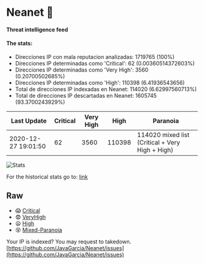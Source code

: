# Neanet :hocho:
#### Threat intelligence feed
#### The stats:

- Direcciones IP con mala reputacion analizadas: 1719765 (100%)
- Direcciones IP determinadas como 'Critical':  62 (0.00360514372603%)
- Direcciones IP determinadas como 'Very High':  3560 (0.20700502685%)
- Direcciones IP determinadas como 'High':  110398 (6.41936543656)
- Total de direcciones IP indexadas en Neanet:  114020 (6.62997560713%)
- Total de direcciones IP descartadas en Neanet:  1605745 (93.3700243929%)

| Last Update | Critical | Very High | High | Paranoia |
| --- | --- | --- | --- | --- |
| 2020-12-27 19:01:50 | 62 | 3560 | 110398 | 114020 mixed list (Critical + Very High + High)|

![Stats](https://docs.google.com/spreadsheets/d/e/2PACX-1vSnaNMIXVabIpDJjufMlzH7poXnshF3mgd8Is1g9ytUEzVsP5my4Trn8f-xkoLLQ38xpL3HtmUexLo6/pubchart?oid=501124687&format=image)

For the historical stats go to: [link](/stats.csv)
## Raw
- :scream: [Critical](https://raw.githubusercontent.com/JavaGarcia/Neanet/master/blacklists/neanet_critical.txt)
- :fearful: [VeryHigh](https://raw.githubusercontent.com/JavaGarcia/Neanet/master/blacklists/neanet_veryHigh.txtt)
- :frowning: [High](https://raw.githubusercontent.com/JavaGarcia/Neanet/master/blacklists/neanet_high.txt)
- :dizzy_face: [Mixed-Paranoia](https://raw.githubusercontent.com/JavaGarcia/Neanet/master/blacklists/neanet_all.txt)


Your IP is indexed? You may request to takedown. [https://github.com/JavaGarcia/Neanet/issues](https://github.com/JavaGarcia/Neanet/issues)











































































































































































































































































































































































































































































































































































































































































































































































































































































































































































































































































































































































































































































































































































































































































































































































































































































































































































































































































































































































































































































































































































































































































































































































































































































































































































































































































































































































































































































































































































































































































































































































































